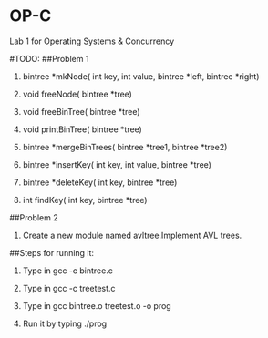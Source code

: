 # OP-C
Lab 1 for Operating Systems &amp; Concurrency 

#TODO:
##Problem 1
1. bintree *mkNode( int key, int value, bintree *left, bintree *right)

2. void freeNode( bintree *tree)

3. void freeBinTree( bintree *tree) 

4. void printBinTree( bintree *tree)

5. bintree *mergeBinTrees( bintree *tree1, bintree *tree2)

6. bintree *insertKey( int key, int value, bintree *tree)

7. bintree *deleteKey( int key, bintree *tree)

8. int findKey( int key, bintree *tree)

##Problem 2

1. Create a new module named avltree.Implement AVL trees.


##Steps for running it:

1. Type in gcc -c bintree.c
 
2. Type in gcc -c treetest.c 

3. Type in gcc bintree.o treetest.o -o prog

4. Run it by typing ./prog
